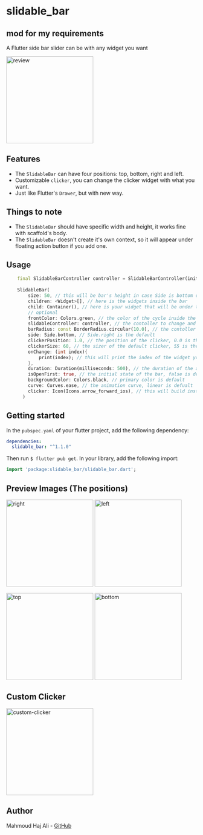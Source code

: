 # slidable_bar

## mod for my requirements

A Flutter side bar slider can be with any widget you want

<img src="https://i.ibb.co/p4GBvg3/review.gif" alt="review" border="0" width="230px">

## Features

* The `SlidableBar` can have four positions: top, bottom, right and left.
* Customizable `clicker`, you can change the clicker widget with what you want.
* Just like Flutter's `Drawer`, but with new way.

## Things to note

* The `SlidableBar` should have specific width and height, it works fine with scaffold's body.
* The `SlidableBar` doesn't create it's own context, so it will appear under floating action button if you add one.

## Usage

```dart
    final SlidableBarController controller = SlidableBarController(initialStatus: true);
    
    SlidableBar(
        size: 50, // this will be bar's height in case Side is bottom or top and width in case Side is left or right 
        children: <Widget>[], // here is the widgets inside the bar
        child: Container(), // here is your widget that will be under the bar 
        // optional
        frontColor: Colors.green, // the color of the cycle inside the default clicker
        slidableController: controller, // the contoller to change and listen to the bar status
        barRadius: const BorderRadius.circular(10.0), // the contoller to change and listen to the bar status
        side: Side.bottom, // Side.right is the default
        clickerPosition: 1.0, // the position of the clicker, 0.0 is the default
        clickerSize: 60, // the sizer of the default clicker, 55 is the default
        onChange: (int index){
            print(index); // this will print the index of the widget you clicked inside the bar
        },
        duration: Duration(milliseconds: 500), // the duration of the animation, (300 mil) is the default
        isOpenFirst: true, // the initial state of the bar, false is default
        backgroundColor: Colors.black, // primary color is default
        curve: Curves.ease, // the animation curve, linear is defualt
        clicker: Icon(Icons.arrow_forward_ios), // this will build instead of the default clicker
      )
```

## Getting started

In the `pubspec.yaml` of your flutter project, add the following dependency:

```yaml
dependencies:
  slidable_bar: "^1.1.0"
```

Then run `$ flutter pub get`. In your library, add the following import:

```dart
import 'package:slidable_bar/slidable_bar.dart';
```
## Preview Images (The positions)

<p>
<img src="https://i.ibb.co/HB2kZKy/right.jpg" alt="right" border="0" width="230px">  <img src="https://i.ibb.co/8M20hLc/left.jpg" alt="left" border="0" width="230px">
</p>

<p>
<img src="https://i.ibb.co/pLW0FnG/top.jpg" alt="top" border="0" width="230px">  <img src="https://i.ibb.co/swsNS92/bottom.jpg" alt="bottom" border="0" width="230px">
</p>


## Custom Clicker

<img src="https://i.ibb.co/R7NfPLw/custom-clicker.jpg" alt="custom-clicker" border="0" width="230px">

## Author

Mahmoud Haj Ali - [GitHub](https://github.com/mahmoud-haj-ali)
